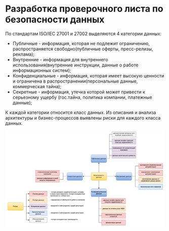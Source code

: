 # Разработка проверочного листа по безопасности данных

По стандартам ISO/IEC 27001 и 27002 выделяются 4 категории данных:
- Публичные - информация, которая не подлежит ограничению, распространяется свободно(публичные оферты, пресс-релизы, реклама);   
- Внутренние - информация для внутреннего использования(внутренние инструкции, данные о работе информационных систем);      
- Конфиденциальные - информация, которая имеет высокую ценности и ограничена в распространении(персональные данные, коммерческая тайна);        
- Секретные - информация, утечка которой может привести к серьезному ущербу (гос.тайна, политика компании, платежные данные);   

К каждой категории относится класс данных. Из описания и анализа архитектуры и бизнес-процессов выявлены риски для каждого класса данных.       

![data_security.png](data_security.png)
